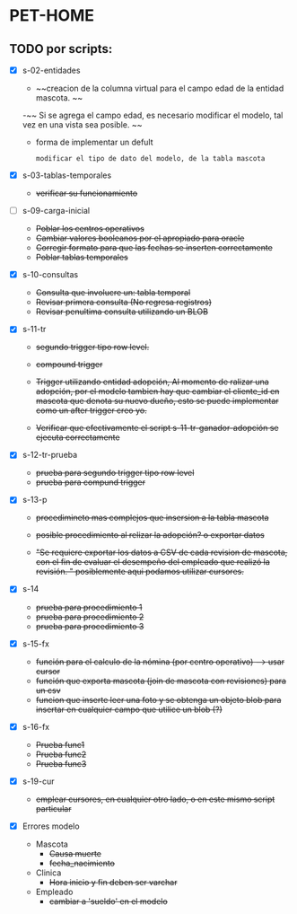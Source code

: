 # PET-HOME

## TODO por scripts:

- [x] s-02-entidades
 	-	~~creacion de la columna virtual para el campo edad de la entidad mascota. ~~

 	-~~ Si se agrega el campo edad, es necesario modificar el modelo, tal vez en una vista sea posible. ~~

	-	forma de implementar un defult

			modificar el tipo de dato del modelo, de la tabla mascota

- [x] s-03-tablas-temporales
	-	~~verificar su funcionamiento~~

- [ ] s-09-carga-inicial
	-	~~Poblar los centros operativos~~
	-	~~Cambiar valores booleanos por el apropiado para oracle~~
	-	~~Corregir formato para que las fechas se inserten correctamente~~
	- ~~Poblar tablas temporales~~


- [x] s-10-consultas
	-	~~Consulta que involucre un: tabla temporal~~
	- ~~Revisar primera consulta (No regresa registros)~~
	- ~~Revisar penultima consulta utilizando un BLOB~~

- [x] s-11-tr
	-	~~segundo trigger tipo row level.~~
	-	~~compound trigger~~

	-	~~Trigger utilizando entidad adopción, Al momento de ralizar una adopción, por el modelo tambien hay que cambiar el cliente_id en mascota que denota su nuevo dueño, esto se puede implementar como un after trigger creo yo.~~
	-	~~Verificar que efectivamente el script s-11-tr-ganador-adopción se ejecuta correctamente~~

- [x] s-12-tr-prueba
	-	~~prueba para segundo trigger tipo row level~~
	-	~~prueba para compund trigger~~

- [x] s-13-p
	-	~~procedimineto mas complejos que insersion a la tabla mascota~~
	-	~~posible procedimiento al relizar la adopción? o exportar datos~~
	
	-	~~"Se requiere exportar los datos a CSV de cada revision de mascota, con el fin de evaluar el desempeño del empleado que realizó la revisión. "
	posiblemente aqui podamos utilizar cursores.~~


- [x] s-14
	-	~~prueba para procedimiento 1~~
	-	~~prueba para procedimiento 2~~
	-	~~prueba para procedimiento 3~~

- [x] s-15-fx
	-	~~función para el calculo de la nómina (por centro operativo) --> usar cursor~~
	- ~~función que exporta mascota (join de mascota con revisiones) para un csv~~
	-	~~funcion que inserte leer una foto y se obtenga un objeto blob para insertar en cualquier campo que utilice un blob (?)~~

- [x] s-16-fx 
	- ~~Prueba func1~~
	- ~~Prueba func2~~
	-	~~Prueba func3~~

- [x] s-19-cur
	-	~~emplear cursores, en cualquier otro lado, o en este mismo script particular~~
	
- [x] Errores modelo
	- Mascota
		- ~~Causa muerte~~
		- ~~fecha_nacimiento~~
	- Clinica
		- ~~Hora inicio y fin deben ser varchar~~
	- Empleado
		- ~~cambiar a 'sueldo' en el modelo~~
